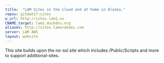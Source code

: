 ```yaml
---
title:  "LAM Sites in the cloud and at home in Alaska."
repos: git@ak17:sites
w_url: http://sites.lam1.us
CNAME_target: lam1.duckdns.org
aliases: http://sites.lamurakami.com
server: LAM AWS
layout: website
---
```


This site builds upon the no-ssl site which includes /Public/Scripts and
more to support additional-sites.

